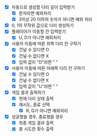 - [x] 자동으로 생성할 다리 길이 입력받기
    - [x] 문자라면 예외처리
    - [x] 3이상 20 이하의 숫자가 아니면 예외 처리
- [x] 0, 1의 무작위 값으로 다리 생성하기
- [x] 플레이어가 이동할 칸 입력받기
    - [x] U, D가 아니면 예외처리
- [x] 사용자 이동에 따른 위쪽 다리 칸 구하기
    - [x] 건널 수 있다면 O
    - [x] 건널 수 없다면 X
    - [x] 입력 값이 "D"라면 " "
- [x] 사용자 이동에 따른 아래쪽 다리 칸 구하기
    - [x] 건널 수 있다면 O
    - [x] 건널 수 없다면 X
    - [x] 입력 값이 "U"라면 " "
- [x] 게임 결과 출력하기
    - [x] 현재 다리 상태 출력
    - [x] 재시도, 종료 선택
      - [x] R, Q가 아니면 예외처리
- [x] 성공했을 경우, 종료했을 경우
    - [x] 최종 게임 결과 출력
    - [x] 총 시도한 횟수 출력